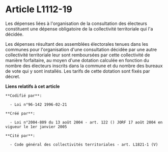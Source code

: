 # Article L1112-19

Les dépenses liées à l'organisation de la consultation des électeurs constituent une dépense obligatoire de la collectivité
territoriale qui l'a décidée.

Les dépenses résultant des assemblées électorales tenues dans les communes pour l'organisation d'une consultation décidée par
une autre collectivité territoriale leur sont remboursées par cette collectivité de manière forfaitaire, au moyen d'une
dotation calculée en fonction du nombre des électeurs inscrits dans la commune et du nombre des bureaux de vote qui y sont
installés. Les tarifs de cette dotation sont fixés par décret.

**Liens relatifs à cet article**

	**Codifié par**:

	  - Loi n°96-142 1996-02-21

	**Créé par**:

	  - Loi n°2004-809 du 13 août 2004 - art. 122 () JORF 17 août 2004 en vigueur le 1er janvier 2005

	**Cité par**:

	  - Code général des collectivités territoriales - art. L1821-1 (V)
